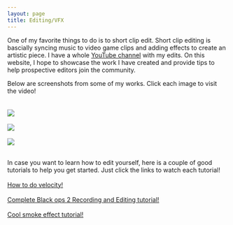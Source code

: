 ```yaml
---
layout: page
title: Editing/VFX
---
```


One of my favorite things to do is to short clip edit. Short clip editing is bascially syncing music to video game clips and adding effects to create an artistic piece. I have a whole <a href = "https://www.youtube.com/channel/UC0vGApkXxaLQNQzw0ZC1SyQ">YouTube channel</a> with my edits. On this website, I hope to showcase the work I have created and provide tips to help prospective editors join the community.

Below are screenshots from some of my works. Click each image to visit the video!
<br />
<br />
<br />
<a href = "https://www.youtube.com/watch?v=CamHLE5Hekw"><img src="https://allaboutpatrick.files.wordpress.com/2018/09/ss1.png?ssl=1&w=450" style = "margin:auto;"/></a>
<br />
<br />
<a href = "https://www.youtube.com/watch?v=7YLRH0UHt5Y"><img src="https://allaboutpatrick.files.wordpress.com/2018/09/ss2.png?ssl=1&w=450" style = "margin:auto;"/></a>
<br />
<br />
<a href = "https://www.youtube.com/watch?v=xiN4HlCoUHs"><img src="https://allaboutpatrick.files.wordpress.com/2018/09/ss3.png?ssl=1&w=450" style = "margin:auto;"/></a>

<br />
In case you want to learn how to edit yourself, here is a couple of good tutorials to help you get started. Just click the links to watch each tutorial!
<br />
<br />
<a href = "https://www.youtube.com/watch?v=sqyFfIeSIH0" style = "margin:auto;">How to do velocity!</a>
<br />
<br />
<a href = "https://www.youtube.com/watch?v=qxMh9MGVYhI" style = "margin:auto;">Complete Black ops 2 Recording and Editing tutorial!</a>
<br />
<br />
<a href = "https://www.youtube.com/watch?v=fWQM8U6AsYE" style = "margin:auto;">Cool smoke effect tutorial!</a>

